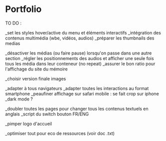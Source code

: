 # Portfolio

TO DO :

_set les styles hover/active du menu et éléments interactifs
_intégration des contenus multimédia (wbe, vidéos, audios)
_préparer les thumbnails des medias

_désactiver les médias (ou faire pause) lorsqu'on passe dans une autre section
_régler les positionnements des audios et afficher une seule fois tous les média dans leur conteneur (no repeat)
_assurer le bon ratio pour l'affichage du site du mémoire

_choisir version finale images

_adapter à tous navigateurs
_adapter toutes les interactions au format smartphone
_peaufiner affichage sur safari mobile : se fait crop sur iphone
_dark mode ?

_doubler toutes les pages pour changer tous les contenus textuels en anglais
_script du switch bouton FR/ENG

_pimper logo d'accueil

_optimiser tout pour eco de ressources (voir doc .txt)
